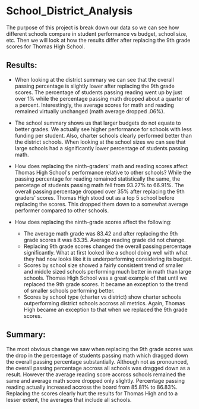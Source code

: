 # School_District_Analysis

The purpose of this project is break down our data so we can see how different schools compare in student performance vs budget, school size, etc. 
Then we will look at how the results differ after replacing the 9th grade scores for Thomas High School.

## Results:

- When looking at the district summary we can see that the overall passing percentage is slightly lower after replacing the 9th grade scores. 
The percentage of students passing reading went up by just over 1% while the percentage passing math dropped about a quarter of a percent.
Interestingly, the average scores for math and reading remained virtually unchanged (math average dropped .06%).

- The school summary shows us that larger budgets do not equate to better grades. We actually see higher performance for schools with less funding per
student. Also, charter schools clearly performed better than the district schools. When looking at the school sizes we can see that large schools
had a significantly lower percentage of students passing math.

- How does replacing the ninth-graders' math and reading scores affect Thomas High School's performance relative to other schools?
While the passing percentage for reading remained statistically the same, the percetage of students passing math 
fell from 93.27% to 66.91%. The overall passing percentage dropped over 35% after replacing the 9th graders' scores. Thomas High stood out as a top 5
school before replacing the scores. This dropped them down to a somewhat average performer compared to other schools.

- How does replacing the ninth-grade scores affect the following:
	- The average math grade was 83.42 and after replacing the 9th grade scores it was 83.35. Average reading grade did not change.
	- Replacing 9th grade scores changed the overall passing percentage significantly. What at first looked like a school doing well with what they had now looks like it is underperforming considering its budget.
	- Scores by school size showed a fairly consistent trend of smaller and middle sized schools performing much better in math than large schools. Thomas High School was a great example of that until we replaced the 9th grade scores. It became an exception to the trend of smaller schools performing better.
	- Scores by school type (charter vs district) show charter schools outperforming district schools accross all metrics. Again, Thomas High became an exception to that when we replaced the 9th grade scores.

## Summary:

The most obvious change we saw when replacing the 9th grade scores was the drop in the percentage of students passing math which dragged down the overall passing percentage substantially. Although not as pronounced, the overall passing percentage accross all schools was dragged down as a result. However the average reading score accross schools remained the same and average math score dropped only slightly. Percentage passing reading actually increased accross the board from 85.81% to 86.83%. Replacing the scores clearly hurt the results for Thomas High and to a lesser extent, the averages that include all schools.